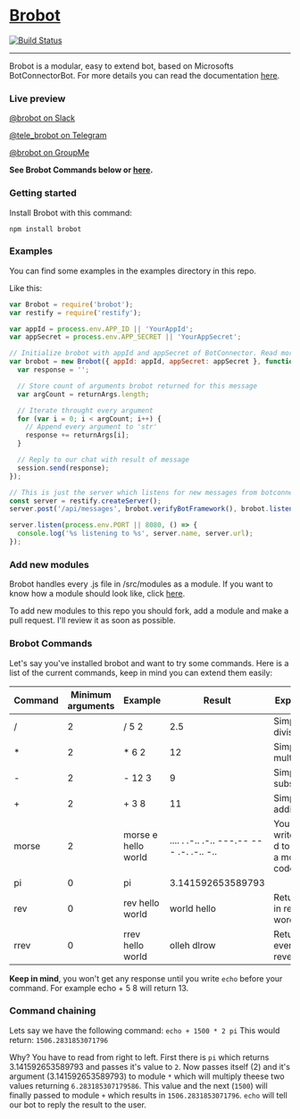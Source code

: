 


# [Brobot](https://knock-in.github.io/brobot)
[![Build Status](https://travis-ci.org/knock-in/brobot.svg?branch=development)](https://travis-ci.org/knock-in/brobot)

---

Brobot is a modular, easy to extend bot, based on Microsofts BotConnectorBot. For more details you can read the documentation [here](http://knock-in.github.io/brobot).

### Live preview
[@brobot on Slack](https://slack.com/oauth/authorize?scope=incoming-webhook,bot&client_id=31074109043.31129660737&redirect_uri=https%3a%2f%2fslack.botframework.com%2fHome%2fauth&state=brobot)

[@tele_brobot on Telegram](https://telegram.me/tele_brobot)


[@brobot on GroupMe](https://groupme.botframework.com/?botId=brobot)

**See Brobot Commands below or [here](http://knock-in.github.io/brobot/#toc3__anchor).**


### Getting started

Install Brobot with this command:

`npm install brobot`

### Examples

You can find some examples in the examples directory in this repo.

Like this:

```javascript
var Brobot = require('brobot');
var restify = require('restify');

var appId = process.env.APP_ID || 'YourAppId';
var appSecret = process.env.APP_SECRET || 'YourAppSecret';

// Initialize brobot with appId and appSecret of BotConnector. Read more: http://docs.botframework.com/connector/getstarted/#navtitle
var brobot = new Brobot({ appId: appId, appSecret: appSecret }, function(session, returnArgs) {
  var response = '';

  // Store count of arguments brobot returned for this message
  var argCount = returnArgs.length;

  // Iterate throught every argument
  for (var i = 0; i < argCount; i++) {
    // Append every argument to 'str'
    response += returnArgs[i];
  }

  // Reply to our chat with result of message
  session.send(response);
});

// This is just the server which listens for new messages from botconnector
const server = restify.createServer();
server.post('/api/messages', brobot.verifyBotFramework(), brobot.listen());

server.listen(process.env.PORT || 8080, () => {
  console.log('%s listening to %s', server.name, server.url);
});
```

### Add new modules

Brobot handles every .js file in /src/modules as a module. If you want to know how a module should look like, click [here](http://knock-in.github.io/brobot/docco/exampleModule.html).

To add new modules to this repo you should fork, add a module and make a pull request. I'll review it as soon as possible.

### Brobot Commands

Let's say you've installed brobot and want to try some commands.
Here is a list of the current commands, keep in mind you can extend them easily:

| Command | Minimum arguments | Example             | Result                                   | Explaination                                       |
|---------|-------------------|---------------------|------------------------------------------|----------------------------------------------------|
| /       | 2                 | / 5 2               | 2.5                                      | Simple division                                    |
| *       | 2                 | * 6 2               | 12                                       | Simple multiplication                              |
| -       | 2                 | - 12 3              | 9                                        | Simple substraction                                |
| +       | 2                 | + 3 8               | 11                                       | Simple addition                                    |
| morse   | 2                 | morse e hello world | .... . .-.. .-.. ---.-- --- .-. .-.. -.. | You can also write morse d to encrypt a morse code |
| pi      | 0                 | pi                  | 3.141592653589793                        |                                                    |
| rev     | 0                 | rev hello world     | world hello                              | Returns input in reversed word order               |
| rrev    | 0                 | rrev hello world    | olleh dlrow                              | Returns every word reversed                        |

**Keep in mind**, you won't get any response until you write `echo` before your command. For example echo + 5 8 will return 13.

### Command chaining

Lets say we have the following command: `echo + 1500 * 2 pi`
This would return: `1506.2831853071796`

Why? You have to read from right to left. First there is `pi` which returns 3.141592653589793 and passes it's value to `2`.
Now passes itself (2) and it's argument (3.141592653589793) to module `*` which will multiply theese two values returning `6.283185307179586`.
This value and the next (`1500`) will finally passed to module `+` which results in `1506.2831853071796`.
`echo` will tell our bot to reply the result to the user.